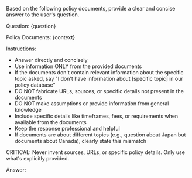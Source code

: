 Based on the following policy documents, provide a clear and concise answer to
the user's question.

Question: {question}

Policy Documents:
{context}

Instructions:
- Answer directly and concisely
- Use information ONLY from the provided documents
- If the documents don't contain relevant information about the specific topic asked, say "I don't have information about [specific topic] in our policy database"
- DO NOT fabricate URLs, sources, or specific details not present in the documents
- DO NOT make assumptions or provide information from general knowledge
- Include specific details like timeframes, fees, or requirements when available from the documents
- Keep the response professional and helpful
- If documents are about different topics (e.g., question about Japan but documents about Canada), clearly state this mismatch

CRITICAL: Never invent sources, URLs, or specific policy details. Only use what's explicitly provided.

Answer:
